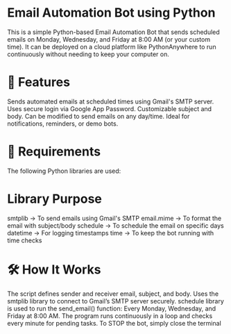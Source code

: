 # Email Automation Bot using Python
This is a simple Python-based Email Automation Bot that sends scheduled emails on Monday, Wednesday, and Friday at 8:00 AM (or your custom time). It can be deployed on a cloud platform like PythonAnywhere to run continuously without needing to keep your computer on.

# 🔧 Features
Sends automated emails at scheduled times using Gmail's SMTP server.
Uses secure login via Google App Password.
Customizable subject and body.
Can be modified to send emails on any day/time.
Ideal for notifications, reminders, or demo bots.

# 🧰 Requirements
The following Python libraries are used:
# Library   	           Purpose
smtplib	   ->    To send emails using Gmail's SMTP
email.mime -> 	 To format the email with subject/body
schedule	 ->    To schedule the email on specific days
datetime	 ->    For logging timestamps
time	     ->    To keep the bot running with time checks

# 🛠 How It Works
The script defines sender and receiver email, subject, and body.
Uses the smtplib library to connect to Gmail’s SMTP server securely.
schedule library is used to run the send_email() function:
Every Monday, Wednesday, and Friday at 8:00 AM.
The program runs continuously in a loop and checks every minute for pending tasks.
To STOP the bot, simply close the terminal
